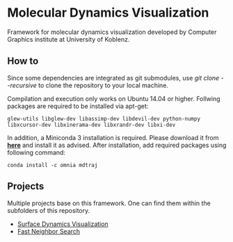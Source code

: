 # Molecular Dynamics Visualization

Framework for molecular dynamics visualization developed by Computer Graphics institute at University of Koblenz. 

## How to
Since some dependencies are integrated as git submodules, use _git clone --recursive_ to clone the repository to your local machine.

Compilation and execution only works on Ubuntu 14.04 or higher. Follwing packages are required to be installed via apt-get:
```
glew-utils libglew-dev libassimp-dev libdevil-dev python-numpy libxcursor-dev libxinerama-dev libxrandr-dev libxi-dev
```

In addition, a Miniconda 3 installation is required. Please download it from [**here**](http://conda.pydata.org/miniconda.html) and install it as advised. After installation, add required packages using following command:

```
conda install -c omnia mdtraj
```
    
## Projects
Multiple projects base on this framework. One can find them within the subfolders of this repository.

* [Surface Dynamics Visualization](src/executables/SurfaceDynamicsVisualization)
* [Fast Neighbor Search](src/executables/NeighborSearchTest)
